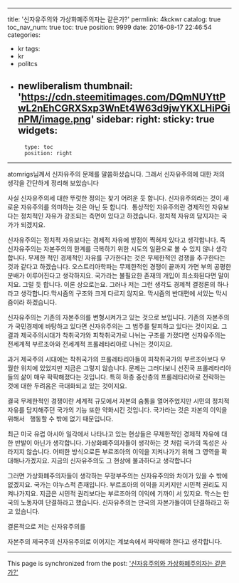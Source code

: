 
---
title: '신자유주의와 가상화폐주의자는 같은가?'
permlink: 4kckwr
catalog: true
toc_nav_num: true
toc: true
position: 9999
date: 2016-08-17 22:46:54
categories:
- kr
tags:
- kr
- politcs
- newliberalism
thumbnail: 'https://cdn.steemitimages.com/DQmNUYttPwL2nEhCGRXSxp3WnEt4W63d9jwYKXLHiPGinPM/image.png'
sidebar:
    right:
        sticky: true
widgets:
    -
        type: toc
        position: right
---


atomrigs님께서 신자유주의 문제를 말씀하셨습니다.
그래서 신자유주의에 대한 저의 생각을 간단하게 정리해 보았습니다

사실 신자유주의세 대한 뚜럿한 정의는 찾기 어려운 듯 합니다. 신자유주의라는 것이 새로운 자유주의를 의미하는 것은 아닌 듯 합니다.  통상적인 자유주의란 경제적인 자유보다는 정치적인 자유가 강조되는 측면이 있다고 하겠습니다. 정치적 자유의 담지자는 국가가 되겠지요. 

신자유주의는 정치적 자유보다는 경제적 자유에 방점이 찍혀져 있다고 생각합니다. 즉 신자유주의는 자본주의의 한계를 극복하기 위한 시도의 일환으로 볼 수 있지 않나 생각합니다. 무제한 적인 경제적인 자유를 구가한다는 것은 무제한적인 겅쟁을 추구한다는 것과 같다고 하겠습니다. 오스트리아학파는 무제한적인 경쟁이 끝까지 가면 부의 공평한 분배가 이루어진다고 생각하지요. 국가라는 불필요한 존재의 개입이 최소화된다면 말이지요. 그럴 듯 합니다. 이론 상으로는요. 그러나 저는 그런 생각도 경제적 결정론의 하나라고 생각합니다.막시즘의 구조와 크게 다르지 않지요. 막시즘의 반대편에 서있는 막시즘이라 하겠습니다.

신자유주의는 기존의 자본주의를 변형시켜가고 있는 것으로 보입니다. 기존의 자본주의가 국민경제에 바탕하고 있다면 신자유주의는 그 범주를 탈피하고 있다는 것이지요. 그 결과 제국주의시대가 착취국가와 피착취국가로 나뉘는 구조를 가졌다면 신자유주의는 전세계적 부르조아와 전세계적 프롤레타리아로 나뉘는 것이지요. 

과거 제국주의 시대에는 착취국가의 프롤레타리아들이 피착취국가의 부르조아보다 우월한 위치에 있었지만 지금은 그렇지 않습니다. 문제는 그러다보니 선진국 프롤레타리아들의 삶이 매우 팍팍해졌다는 것입니다. 특히 하층 중산층의 프롤레타리아로 전락하는 것에 대한 두려움은 극대화되고 있는 것이지요. 

결국 무제한적인 경쟁이란 세계적 규모에서 자본의 숨통을 열어주었지만 시민의 정치적 자유를 담지해주던 국가의 기능 또한 약화시킨 것입니다. 국가라는 것은 자본의 이익을 위해서   행동할 수 밖에 없기 때문입니다. 

최근 미국 유럽 아시아 일각에서 나타나고 있는 현상들은 무제한적인 경제적 자유에 대한 반발이 아닌가 생각합니다. 가상화폐주의자들이 생각하는 것 처럼 국가의 독성은 사라지지 않습니다. 어떠한 방식으로든 부르조아의 이익을 지켜나가기 위해 그 영역을 확대해나가겠지요. 지금의 신자유주의도 그 현상에 불과하다고 생각합니다

그러면 가상화폐주의자들이 생각하는 무정부주의는 신자유주의와 차이가 있을 수 밖에 없겠지요. 국가는 야누스적 존재입니다. 부르조아의 이익을 지키지만 시민적 권리도 지켜나가지요. 지금은 시민적 권리보다는 부르조아의 이익에 기까이 서 있지요. 막스는 만국의 노동자여 단결하라고 했습니다. 신자유주의는 만국의 자본가들이여 단결하라고 하고 있습니다.

결론적으로 저는 신자유주의를

자본주의 제국주의 신자유주의로 이어지는 계보속에서 파악해야 한다고 생각합니다.

- - -

This page is synchronized from the post: ['신자유주의와 가상화폐주의자는 같은가?'](https://steemit.com/@oldstone/4kckwr)
